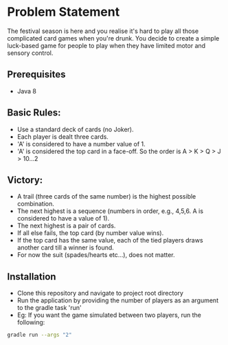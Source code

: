 # Problem Statement
The festival season is here and you realise it's hard to play all those complicated card games when you're drunk. You decide to create a simple luck-based game for people to play when they have limited motor and sensory control.

## Prerequisites
* Java 8

## Basic Rules:
* Use a standard deck of cards (no Joker).
* Each player is dealt three cards.
* 'A' is considered to have a number value of 1.
* 'A' is considered the top card in a face-off. So the order is A > K > Q > J > 10...2

## Victory:
* A trail (three cards of the same number) is the highest possible combination.
* The next highest is a sequence (numbers in order, e.g., 4,5,6. A is considered to have a value of 1).
* The next highest is a pair of cards.
* If all else fails, the top card (by number value wins).
* If the top card has the same value, each of the tied players draws another card till a winner is found.
* For now the suit (spades/hearts etc...), does not matter.

## Installation
* Clone this repository and navigate to project root directory
* Run the application by providing the number of players as an argument to the gradle task 'run'
* Eg: If you want the game simulated between two players, run the following:
```bash
gradle run --args "2"



